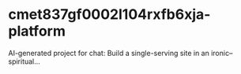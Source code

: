 # cmet837gf0002l104rxfb6xja-platform
AI-generated project for chat: Build a single-serving site in an ironic–spiritual...
